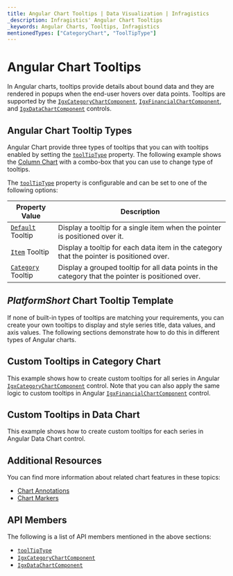 ```yaml
---
title: Angular Chart Tooltips | Data Visualization | Infragistics
_description: Infragistics' Angular Chart Tooltips
_keywords: Angular Charts, Tooltips, Infragistics
mentionedTypes: ["CategoryChart", "ToolTipType"]
---
```


# Angular Chart Tooltips

In Angular charts, tooltips provide details about bound data and they are rendered in popups when the end-user hovers over data points. Tooltips are supported by the [`IgxCategoryChartComponent`]({environment:dvApiBaseUrl}/products/ignite-ui-angular/api/docs/typescript/latest/classes/igxcategorychartcomponent.html), [`IgxFinancialChartComponent`]({environment:dvApiBaseUrl}/products/ignite-ui-angular/api/docs/typescript/latest/classes/igxfinancialchartcomponent.html), and [`IgxDataChartComponent`]({environment:dvApiBaseUrl}/products/ignite-ui-angular/api/docs/typescript/latest/classes/igxdatachartcomponent.html) controls.

## Angular Chart Tooltip Types

Angular Chart provide three types of tooltips that you can with tooltips enabled by setting the [`toolTipType`]({environment:dvApiBaseUrl}/products/ignite-ui-angular/api/docs/typescript/latest/classes/igxdomainchartcomponent.html#tooltiptype) property. The following example shows the [Column Chart](../types/column-chart.md) with a combo-box that you can use to change type of tooltips.

<code-view style="height: 500px"
           data-demos-base-url="{environment:dvDemosBaseUrl}"
           iframe-src="{environment:dvDemosBaseUrl}/charts/category-chart-column-chart-with-tooltips"
           alt="Angular Tooltip Types Example"
           github-src="charts/category-chart/column-chart-with-tooltips">
</code-view>

<div class="divider--half"></div>

The [`toolTipType`]({environment:dvApiBaseUrl}/products/ignite-ui-angular/api/docs/typescript/latest/classes/igxdomainchartcomponent.html#tooltiptype) property is configurable and can be set to one of the following options:

| Property Value                                                                                                                         | Description                                                                                        |
| -------------------------------------------------------------------------------------------------------------------------------------- | -------------------------------------------------------------------------------------------------- |
| [`Default`]({environment:dvApiBaseUrl}/products/ignite-ui-angular/api/docs/typescript/latest/enums/tooltiptype.html#default)  Tooltip  | Display a tooltip for a single item when the pointer is positioned over it.                        |
| [`Item`]({environment:dvApiBaseUrl}/products/ignite-ui-angular/api/docs/typescript/latest/enums/tooltiptype.html#item)  Tooltip        | Display a tooltip for each data item in the category that the pointer is positioned over.          |
| [`Category`]({environment:dvApiBaseUrl}/products/ignite-ui-angular/api/docs/typescript/latest/enums/tooltiptype.html#category) Tooltip | Display a grouped tooltip for all data points in the category that the pointer is positioned over. |

<div class="divider--half"></div>

## $PlatformShort$ Chart Tooltip Template

If none of built-in types of tooltips are matching your requirements, you can create your own tooltips to display and style series title, data values, and axis values. The following sections demonstrate how to do this in different types of Angular charts.

## Custom Tooltips in Category Chart

This example shows how to create custom tooltips for all series in Angular [`IgxCategoryChartComponent`]({environment:dvApiBaseUrl}/products/ignite-ui-angular/api/docs/typescript/latest/classes/igxcategorychartcomponent.html) control. Note that you can also apply the same logic to custom tooltips in Angular [`IgxFinancialChartComponent`]({environment:dvApiBaseUrl}/products/ignite-ui-angular/api/docs/typescript/latest/classes/igxfinancialchartcomponent.html) control.

<code-view style="height: 500px"
           data-demos-base-url="{environment:dvDemosBaseUrl}"
           iframe-src="{environment:dvDemosBaseUrl}/charts/category-chart-tooltip-template"
           alt="Angular Tooltip Template"
           github-src="charts/category-chart/tooltip-template">
</code-view>

<div class="divider--half"></div>

## Custom Tooltips in Data Chart

This example shows how to create custom tooltips for each series in Angular Data Chart control.

<code-view style="height: 500px"
           data-demos-base-url="{environment:dvDemosBaseUrl}"
           iframe-src="{environment:dvDemosBaseUrl}/charts/data-chart-tooltip-template"
           alt="Angular Tooltip Template"
           github-src="charts/data-chart/tooltip-template">
</code-view>

<div class="divider--half"></div>

## Additional Resources

You can find more information about related chart features in these topics:

-   [Chart Annotations](chart-annotations.md)
-   [Chart Markers](chart-markers.md)

## API Members

The following is a list of API members mentioned in the above sections:

-   [`toolTipType`]({environment:dvApiBaseUrl}/products/ignite-ui-angular/api/docs/typescript/latest/classes/igxdomainchartcomponent.html#tooltiptype)
-   [`IgxCategoryChartComponent`]({environment:dvApiBaseUrl}/products/ignite-ui-angular/api/docs/typescript/latest/classes/igxcategorychartcomponent.html)
-   [`IgxDataChartComponent`]({environment:dvApiBaseUrl}/products/ignite-ui-angular/api/docs/typescript/latest/classes/igxdatachartcomponent.html)
